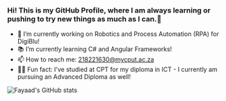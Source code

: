 ### Hi! This is my GitHub Profile, where I am always learning or pushing to try new things as much as I can.👋

- 🔭 I’m currently working on Robotics and Process Automation (RPA) for DigiBlu!
- 📚 I’m currently learning C# and Angular Frameworks!
- 📫 How to reach me: 218221630@mycput.ac.za 
- 🏃‍♂️ Fun fact: I've studied at CPT for my diploma in ICT - I currently am pursuing an Advanced Diploma as well!



![Fayaad's GitHub stats](https://github-readme-stats.vercel.app/api?username=FayaadAbrahams&show_icons=true&theme=onedark)
